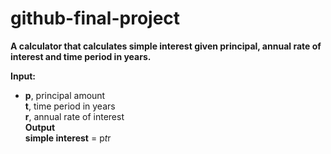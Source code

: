 # github-final-project

**A calculator that calculates simple interest given principal, annual rate of interest and time period in years.**  

**Input:**  
* **p**, principal amount  
   **t**, time period in years  
   **r**, annual rate of interest  
**Output**  
   **simple interest** = p*t*r  
